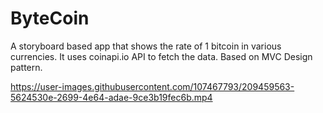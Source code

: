 # ByteCoin
A storyboard based app that shows the rate of 1 bitcoin in various currencies. It uses coinapi.io API to fetch the data. Based on MVC Design pattern. 



https://user-images.githubusercontent.com/107467793/209459563-5624530e-2699-4e64-adae-9ce3b19fec6b.mp4

